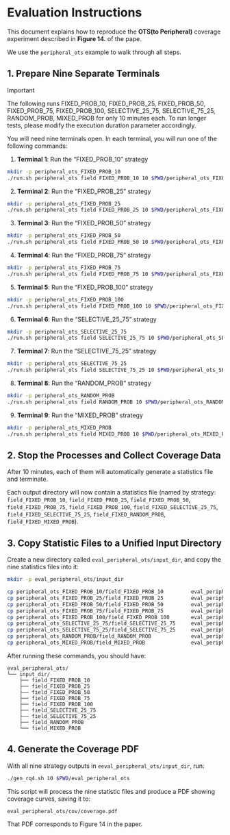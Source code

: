 # Evaluation Instructions
This document explains how to reproduce the **OTS(to Peripheral)** coverage experiment described in **Figure 14.** of the pape. 

We use the `peripheral_ots` example to walk through all steps.

## 1. Prepare Nine Separate Terminals
> [!IMPORTANT]
The following runs FIXED_PROB_10, FIXED_PROB_25, FIXED_PROB_50, FIXED_PROB_75, FIXED_PROB_100, SELECTIVE_25_75, SELECTIVE_75_25, RANDOM_PROB, MIXED_PROB for only 10 minutes each. To run longer tests, please modify the execution duration parameter accordingly.

You will need nine terminals open. In each terminal, you will run one of the following commands:

1. **Terminal 1**: Run the “FIXED_PROB_10” strategy
```bash
mkdir -p peripheral_ots_FIXED_PROB_10
./run.sh peripheral_ots field FIXED_PROB_10 10 $PWD/peripheral_ots_FIXED_PROB_10
```

2. **Terminal 2**: Run the “FIXED_PROB_25” strategy
```bash
mkdir -p peripheral_ots_FIXED_PROB_25
./run.sh peripheral_ots field FIXED_PROB_25 10 $PWD/peripheral_ots_FIXED_PROB_25
```

3. **Terminal 3**: Run the “FIXED_PROB_50” strategy
```bash
mkdir -p peripheral_ots_FIXED_PROB_50
./run.sh peripheral_ots field FIXED_PROB_50 10 $PWD/peripheral_ots_FIXED_PROB_50
```

4. **Terminal 4**: Run the “FIXED_PROB_75” strategy
```bash
mkdir -p peripheral_ots_FIXED_PROB_75
./run.sh peripheral_ots field FIXED_PROB_75 10 $PWD/peripheral_ots_FIXED_PROB_75
```

5. **Terminal 5**: Run the “FIXED_PROB_100” strategy
```bash
mkdir -p peripheral_ots_FIXED_PROB_100
./run.sh peripheral_ots field FIXED_PROB_100 10 $PWD/peripheral_ots_FIXED_PROB_100
```

6. **Terminal 6**: Run the “SELECTIVE_25_75” strategy
```bash
mkdir -p peripheral_ots_SELECTIVE_25_75
./run.sh peripheral_ots field SELECTIVE_25_75 10 $PWD/peripheral_ots_SELECTIVE_25_75
```

7. **Terminal 7**: Run the “SELECTIVE_75_25” strategy
```bash
mkdir -p peripheral_ots_SELECTIVE_75_25
./run.sh peripheral_ots field SELECTIVE_75_25 10 $PWD/peripheral_ots_SELECTIVE_75_25
```

8. **Terminal 8**: Run the “RANDOM_PROB” strategy
```bash
mkdir -p peripheral_ots_RANDOM_PROB
./run.sh peripheral_ots field RANDOM_PROB 10 $PWD/peripheral_ots_RANDOM_PROB
```

9. **Terminal 9**: Run the “MIXED_PROB” strategy
```bash
mkdir -p peripheral_ots_MIXED_PROB
./run.sh peripheral_ots field MIXED_PROB 10 $PWD/peripheral_ots_MIXED_PROB
```


## 2. Stop the Processes and Collect Coverage Data

After 10 minutes, each of them will automatically generate a statistics file and terminate.

Each output directory will now contain a statistics file (named by strategy: `field_FIXED_PROB_10`, `field_FIXED_PROB_25`, `field_FIXED_PROB_50`, `field_FIXED_PROB_75`, `field_FIXED_PROB_100`, `field_FIXED_SELECTIVE_25_75`, `field_FIXED_SELECTIVE_75_25`, `field_FIXED_RANDOM_PROB`, `field_FIXED_MIXED_PROB`).

## 3. Copy Statistic Files to a Unified Input Directory

Create a new directory called `eval_peripheral_ots/input_dir`, and copy the nine statistics files into it:

```bash
mkdir -p eval_peripheral_ots/input_dir

cp peripheral_ots_FIXED_PROB_10/field_FIXED_PROB_10         eval_peripheral_ots/input_dir
cp peripheral_ots_FIXED_PROB_25/field_FIXED_PROB_25         eval_peripheral_ots/input_dir
cp peripheral_ots_FIXED_PROB_50/field_FIXED_PROB_50         eval_peripheral_ots/input_dir
cp peripheral_ots_FIXED_PROB_75/field_FIXED_PROB_75         eval_peripheral_ots/input_dir
cp peripheral_ots_FIXED_PROB_100/field_FIXED_PROB_100       eval_peripheral_ots/input_dir
cp peripheral_ots_SELECTIVE_25_75/field_SELECTIVE_25_75     eval_peripheral_ots/input_dir
cp peripheral_ots_SELECTIVE_75_25/field_SELECTIVE_75_25     eval_peripheral_ots/input_dir
cp peripheral_ots_RANDOM_PROB/field_RANDOM_PROB             eval_peripheral_ots/input_dir
cp peripheral_ots_MIXED_PROB/field_MIXED_PROB               eval_peripheral_ots/input_dir

````

After running these commands, you should have:

```
eval_peripheral_ots/
└── input_dir/
    ├── field_FIXED_PROB_10
    ├── field_FIXED_PROB_25
    ├── field_FIXED_PROB_50
    ├── field_FIXED_PROB_75
    ├── field_FIXED_PROB_100
    ├── field_SELECTIVE_25_75
    ├── field_SELECTIVE_75_25
    ├── field_RANDOM_PROB 
    └── field_MIXED_PROB
```

## 4. Generate the Coverage PDF

With all nine strategy outputs in `eeval_peripheral_ots/input_dir`, run:

```bash
./gen_rq4.sh 10 $PWD/eval_peripheral_ots
```

This script will process the nine statistic files and produce a PDF showing coverage curves, saving it to:

```
eval_peripheral_ots/cov/coverage.pdf
```

That PDF corresponds to Figure 14 in the paper.




